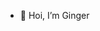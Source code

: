 - 👋 Hoi, I’m Ginger

<!---
Gingerthu/Gingerthu is a ✨ special ✨ repository because its `README.md` (this file) appears on your GitHub profile.
You can click the Preview link to take a look at your changes.
--->
